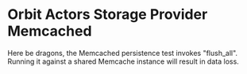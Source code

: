 Orbit Actors Storage Provider Memcached
============

Here be dragons, the Memcached persistence test invokes "flush_all". Running it against a shared Memcache instance will result in data loss.
